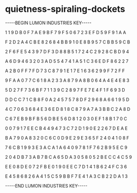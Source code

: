 # quietness-spiraling-dockets

-----BEGIN LUMON INDUSTRIES KEY-----

1 1 9 D B 0 F 7 A E 9 B F 7 9 F 5 0 6 7 2 3 E F D 5 9 F 9 1 A A

F 2 D 2 A 4 C B E 8 2 6 8 4 B B 9 1 0 E 8 B 9 5 7 C B B 5 9 C B

2 F 6 F E 5 4 3 9 7 D F 3 D 8 8 B 5 1 7 2 4 C 2 9 2 8 C B D 9 4

A 6 D 9 4 6 3 2 0 3 A D 5 5 4 7 4 1 A 5 1 C 3 6 E D F 8 6 2 2 7

A 2 B 0 F F 7 F D 7 3 C 8 7 9 1 E 1 7 E 1 6 3 6 2 9 9 F 7 2 F F

9 F A A 0 7 7 C 6 1 8 A 2 3 3 A 8 7 9 A 8 B 0 6 4 A 4 E 4 E 8 3

5 D 2 7 F 7 3 6 B F 7 1 1 3 9 C 2 8 9 7 F E 7 E 4 F 1 F 6 9 3 D

D D C C 7 1 C B 8 F 0 A 2 4 5 7 5 7 8 D F 2 9 6 8 A 6 6 1 9 5 D

4 C 7 0 6 3 6 8 4 E 3 6 E D 8 1 8 C 8 7 9 A 7 A 3 B B C 2 A 8 D

C 6 7 E B 9 B F B 5 6 D B E 5 6 D 8 1 2 0 3 0 E F 1 8 B 1 7 0 C

0 0 7 9 1 7 E E C B 4 4 9 4 7 3 C 7 2 D 1 9 0 E 2 2 6 7 D E A E

B A 7 9 0 A 8 3 2 0 C 6 C 0 D 9 E 2 9 E 3 6 5 F 2 4 0 4 1 0 8 F

7 6 C B 1 9 9 3 E 3 A C A 1 A 6 4 0 9 7 8 1 F 7 6 2 B 9 5 E C 9

2 0 4 D B 7 3 A B 7 B C A 6 5 D A 3 0 5 8 0 5 2 B E C C 4 C 5 9

E E 0 8 D E 0 7 2 F B E 0 1 9 0 E E C 7 D 1 4 1 B 6 2 4 F C 3 6

E 4 5 8 6 8 2 6 A 4 1 5 C 5 9 B B F 7 E 4 1 A 3 C B 2 2 D A 1 3

-----END LUMON INDUSTRIES KEY-----
